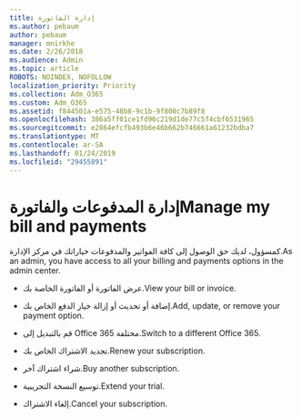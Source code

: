 ```yaml
---
title: إدارة الفاتورة
ms.author: pebaum
author: pebaum
manager: mnirkhe
ms.date: 2/26/2018
ms.audience: Admin
ms.topic: article
ROBOTS: NOINDEX, NOFOLLOW
localization_priority: Priority
ms.collection: Adm_O365
ms.custom: Adm_O365
ms.assetid: f844501a-e575-48b8-9c1b-9f800c7b89f8
ms.openlocfilehash: 386a5ff01ce1fd96c219d1de77c5f4cbf6531965
ms.sourcegitcommit: e2864efcfb493b6e46b662b746661a61232bdba7
ms.translationtype: MT
ms.contentlocale: ar-SA
ms.lasthandoff: 01/24/2019
ms.locfileid: "29455891"
---
```

# <a name="manage-my-bill-and-payments"></a><span data-ttu-id="9e0c9-102">إدارة المدفوعات والفاتورة</span><span class="sxs-lookup"><span data-stu-id="9e0c9-102">Manage my bill and payments</span></span>

<span data-ttu-id="9e0c9-103">كمسؤول، لديك حق الوصول إلى كافة الفواتير والمدفوعات خياراتك في مركز الإدارة.</span><span class="sxs-lookup"><span data-stu-id="9e0c9-103">As an admin, you have access to all your billing and payments options in the admin center.</span></span>
  
- <span data-ttu-id="9e0c9-104">عرض الفاتورة أو الفاتورة الخاصة بك.</span><span class="sxs-lookup"><span data-stu-id="9e0c9-104">View your bill or invoice.</span></span>
    
- <span data-ttu-id="9e0c9-105">إضافة أو تحديث أو إزالة خيار الدفع الخاص بك.</span><span class="sxs-lookup"><span data-stu-id="9e0c9-105">Add, update, or remove your payment option.</span></span>
    
- <span data-ttu-id="9e0c9-106">قم بالتبديل إلى Office 365 مختلفة.</span><span class="sxs-lookup"><span data-stu-id="9e0c9-106">Switch to a different Office 365.</span></span>
    
- <span data-ttu-id="9e0c9-107">تجديد الاشتراك الخاص بك.</span><span class="sxs-lookup"><span data-stu-id="9e0c9-107">Renew your subscription.</span></span>
    
- <span data-ttu-id="9e0c9-108">شراء اشتراك آخر.</span><span class="sxs-lookup"><span data-stu-id="9e0c9-108">Buy another subscription.</span></span>
    
- <span data-ttu-id="9e0c9-109">توسيع النسخة التجريبية.</span><span class="sxs-lookup"><span data-stu-id="9e0c9-109">Extend your trial.</span></span>
    
- <span data-ttu-id="9e0c9-110">إلغاء الاشتراك.</span><span class="sxs-lookup"><span data-stu-id="9e0c9-110">Cancel your subscription.</span></span>
    

